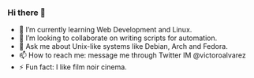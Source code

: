 ### Hi there 👋
<!--
- 🔭 I’m currently working on [100 Days of Code challenge](https://www.100daysofcode.com/)
- 🔭 I'm currently studying Computer Engineering at PUPR, Puerto Rico.
- 🤔 I’m looking help writing scripts for automation.
-->
<!-- 
- 🔭 I'm currently available for internships and employment.
- -->
- 🌱 I’m currently learning Web Development and Linux.
- 👯 I’m looking to collaborate on writing scripts for automation.
- 💬 Ask me about Unix-like systems like Debian, Arch and Fedora.
- 📫 How to reach me: message me through Twitter IM @victoroalvarez
- ⚡ Fun fact: I like film noir cinema.
